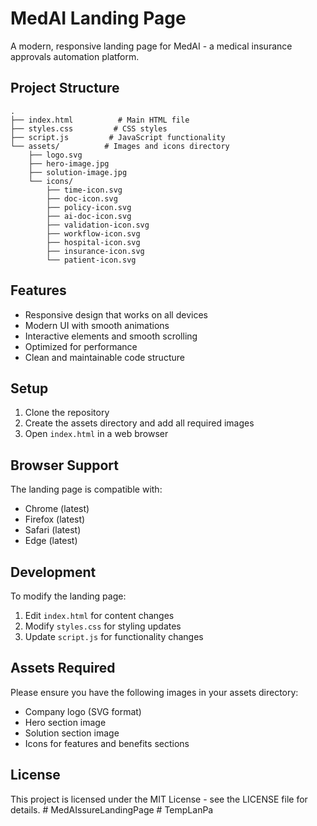 # MedAI Landing Page

A modern, responsive landing page for MedAI - a medical insurance approvals automation platform.

## Project Structure

```
.
├── index.html          # Main HTML file
├── styles.css         # CSS styles
├── script.js         # JavaScript functionality
└── assets/          # Images and icons directory
    ├── logo.svg
    ├── hero-image.jpg
    ├── solution-image.jpg
    └── icons/
        ├── time-icon.svg
        ├── doc-icon.svg
        ├── policy-icon.svg
        ├── ai-doc-icon.svg
        ├── validation-icon.svg
        ├── workflow-icon.svg
        ├── hospital-icon.svg
        ├── insurance-icon.svg
        └── patient-icon.svg
```

## Features

- Responsive design that works on all devices
- Modern UI with smooth animations
- Interactive elements and smooth scrolling
- Optimized for performance
- Clean and maintainable code structure

## Setup

1. Clone the repository
2. Create the assets directory and add all required images
3. Open `index.html` in a web browser

## Browser Support

The landing page is compatible with:
- Chrome (latest)
- Firefox (latest)
- Safari (latest)
- Edge (latest)

## Development

To modify the landing page:

1. Edit `index.html` for content changes
2. Modify `styles.css` for styling updates
3. Update `script.js` for functionality changes

## Assets Required

Please ensure you have the following images in your assets directory:
- Company logo (SVG format)
- Hero section image
- Solution section image
- Icons for features and benefits sections

## License

This project is licensed under the MIT License - see the LICENSE file for details. #   M e d A I s s u r e L a n d i n g P a g e  
 #   T e m p L a n P a  
 